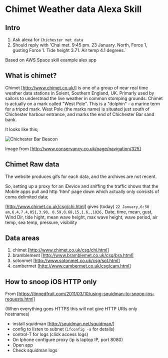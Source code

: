# Chimet Weather data Alexa Skill

## Intro
1. Ask alexa for `Chichester met data`
2. Should reply with 'Chai met.  9:45 pm.  23 January.  North, Force 1, gusting Force 1.  Tide height 3.71.  Air temp 4.1 degrees.`

Based on AWS Space skill example alex app

## What is chimet?
Chimet [http://www.chimet.co.uk/] is one of a group of near real time weather data stations in Solent, Southern England, UK.  Primarly used by sailors to understnad the live weather in common stomping grounds.  Chimet is actually on a mark called "West Pole".  This is a "dolphin" - a marine term for a tripod mark.  West Pole (the marks name) is situated just south of Chichester harbour entrance, and marks the end of Chichester Bar sand bank.

It looks like this;

![Chichester Bar Beacon](http://www.conservancy.co.uk/cache/sidebar-assets-assets-nav_3-jpg-w=316-h=1000-t=constrain.jpg)

Image from [http://www.conservancy.co.uk/page/navigation/325]

## Chimet Raw data

The website produces gifs for each data, and the archives are not recent.

So, setting up a proxy for an iDevice and sniffing the traffic shows that the Mobile apps pull and http 'html' page down which actually only consists of coma delimited data;

[http://www.chimet.co.uk/csg/chi.html] gives (today)
`22 January,6:50 am,6.4,7.4,051,3.90, 0.59,0.68,15,1.6,,1026,`
Date, time, mean, gust, Wind Dir, tide hight, mean wave height, max wave height, wave period, air temp, sea temp, pressure, visibility

## Data areas
1. chimet [http://www.chimet.co.uk/csg/chi.html]
2. bramblement [http://www.bramblemet.co.uk/csg/bra.html]
3. sotonmet [http://www.sotonmet.co.uk/csg/sot.html]
4. cambermet [http://www.cambermet.co.uk/csg/cam.html]

## How to snoop iOS HTTP only

From [https://tinnedfruit.com/2011/03/10/using-squidman-to-snoop-ios-requests.html]

(When everything goes HTTPS this will not give HTTP URIs only hostnames)

* install squidman [http://squidman.net/squidman/]
* config to listen to subnet (`ifconfig -a` for details)
* control-T for logs (click access logs)
* On Iphone configure proxy (ip is laptop IP, port 8080)
* Open app
* Check squidman logs 
